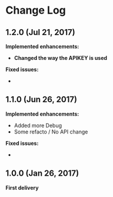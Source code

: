 # Change Log

## 1.2.0 (Jul 21, 2017)

**Implemented enhancements:**

- **Changed the way the APIKEY is used**

**Fixed issues:**

- 

## 1.1.0 (Jun 26, 2017)

**Implemented enhancements:**

- Added more Debug
- Some refacto / No API change

**Fixed issues:**

-

## 1.0.0 (Jan 26, 2017)

**First delivery**
